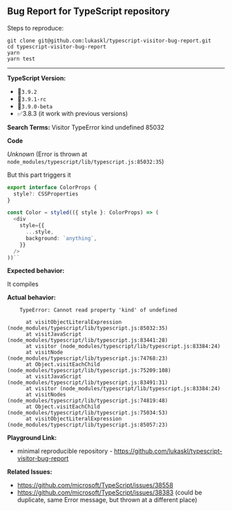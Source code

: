 ## Bug Report for TypeScript repository

Steps to reproduce:
```
git clone git@github.com:lukaskl/typescript-visitor-bug-report.git
cd typescript-visitor-bug-report
yarn
yarn test
```

---
**TypeScript Version:** 
- 🔴`3.9.2`
- 🔴`3.9.1-rc`
- 🔴`3.9.0-beta`
- ✅3.8.3 (it work with previous versions)


<!-- Search terms you tried before logging this (so others can find this issue more easily) -->
**Search Terms:**
Visitor TypeError kind undefined 85032

**Code**

_Unknown_ (Error is thrown at `node_modules/typescript/lib/typescript.js:85032:35`)

But this part triggers it
```ts
export interface ColorProps {
  style?: CSSProperties
}

const Color = styled(({ style }: ColorProps) => (
  <div
    style={{
      ...style,
      background: `anything`,
    }}
  />
))``
```

**Expected behavior:**

It compiles

**Actual behavior:**
```
    TypeError: Cannot read property 'kind' of undefined

      at visitObjectLiteralExpression (node_modules/typescript/lib/typescript.js:85032:35)
      at visitJavaScript (node_modules/typescript/lib/typescript.js:83441:28)
      at visitor (node_modules/typescript/lib/typescript.js:83384:24)
      at visitNode (node_modules/typescript/lib/typescript.js:74768:23)
      at Object.visitEachChild (node_modules/typescript/lib/typescript.js:75209:108)
      at visitJavaScript (node_modules/typescript/lib/typescript.js:83491:31)
      at visitor (node_modules/typescript/lib/typescript.js:83384:24)
      at visitNodes (node_modules/typescript/lib/typescript.js:74819:48)
      at Object.visitEachChild (node_modules/typescript/lib/typescript.js:75034:53)
      at visitObjectLiteralExpression (node_modules/typescript/lib/typescript.js:85057:23)
```

**Playground Link:** <!-- A link to a TypeScript Playground "Share" link which demonstrates this behavior -->

- minimal reproducible repository - https://github.com/lukaskl/typescript-visitor-bug-report

**Related Issues:** <!-- Did you find other bugs that looked similar? -->
- https://github.com/microsoft/TypeScript/issues/38558 
- https://github.com/microsoft/TypeScript/issues/38383 (could be duplicate, same Error message, but thrown at a different place)

